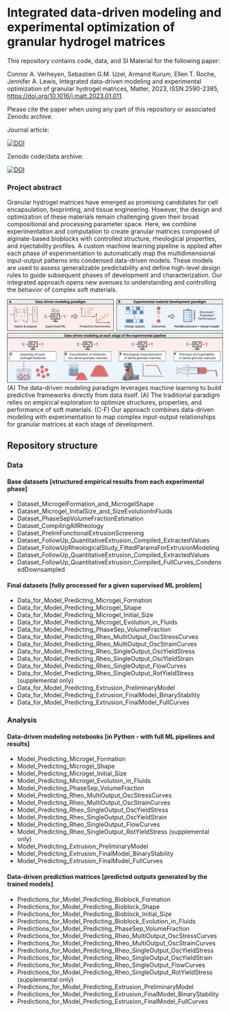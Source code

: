 
# Integrated data-driven modeling and experimental optimization of granular hydrogel matrices

This repository contains code, data, and SI Material for the following paper:

Connor A. Verheyen, Sebastien G.M. Uzel, Armand Kurum, Ellen T. Roche, Jennifer A. Lewis, Integrated data-driven modeling and experimental optimization of granular hydrogel matrices, Matter, 2023, ISSN 2590-2385, https://doi.org/10.1016/j.matt.2023.01.011.

Please cite the paper when using any part of this repository or associated Zenodo archive.

Journal article:

[![DOI](https://zenodo.org/badge/DOI/10.1016/j.matt.2023.01.011.svg)](https://doi.org/10.1016/j.matt.2023.01.011)

Zenodo code/data archive: 

[![DOI](https://zenodo.org/badge/DOI/10.5281/zenodo.7506819.svg)](https://doi.org/10.5281/zenodo.7506819)



### Project abstract

Granular hydrogel matrices have emerged as promising candidates for cell encapsulation, bioprinting, and tissue engineering. However, the design and optimization of these materials remain challenging given their broad compositional and processing parameter space. Here, we combine experimentation and computation to create granular matrices composed of alginate-based bioblocks with controlled structure, rheological properties, and injectability profiles. A custom machine learning pipeline is applied after each phase of experimentation to automatically map the multidimensional input-output patterns into condensed data-driven models. These models are used to assess generalizable predictability and define high-level design rules to guide subsequent phases of development and characterization. Our integrated approach opens new avenues to understanding and controlling the behavior of complex soft materials.

![Visual overview](/data/Fig1_v2.png)
(A) The data-driven modeling paradigm leverages machine learning to build predictive frameworks directly from data itself. (A) The traditional paradigm relies on empirical exploration to optimize structures, properties, and performance of soft materials. (C-F) Our approach combines data-driven modeling with experimentation to map complex input-output relationships for granular matrices at each stage of development.

## Repository structure

### Data

#### Base datasets \[structured empirical results from each experimental phase\]

- Dataset_MicrogelFormation_and_MicrogelShape
- Dataset_Microgel_InitialSize_and_SizeEvolutionInFluids
- Dataset_PhaseSepVolumeFractionEstimation
- Dataset_CompilingAllRheology
- Dataset_PrelimFunctionalExtrusionScreening
- Dataset_FollowUp_QuantitativeExtrusion_Compiled_ExtractedValues
- Dataset_FollowUpRheologicalStudy_FittedParamsForExtrusionModeling
- Dataset_FollowUp_QuantitativeExtrusion_Compiled_ExtractedValues
- Dataset_FollowUp_QuantitativeExtrusion_Compiled_FullCurves_CondensedDownsampled

#### Final datasets \[fully processed for a given supervised ML problem\]

- Data_for_Model_Predicting_Microgel_Formation
- Data_for_Model_Predicting_Microgel_Shape
- Data_for_Model_Predicting_Microgel_Initial_Size
- Data_for_Model_Predicting_Microgel_Evolution_in_Fluids
- Data_for_Model_Predicting_PhaseSep_VolumeFraction
- Data_for_Model_Predicting_Rheo_MultiOutput_OscStressCurves
- Data_for_Model_Predicting_Rheo_MultiOutput_OscStrainCurves
- Data_for_Model_Predicting_Rheo_SingleOutput_OscYieldStress
- Data_for_Model_Predicting_Rheo_SingleOutput_OscYieldStrain
- Data_for_Model_Predicting_Rheo_SingleOutput_FlowCurves
- Data_for_Model_Predicting_Rheo_SingleOutput_RotYieldStress (supplemental only)
- Data_for_Model_Predicting_Extrusion_PreliminaryModel
- Data_for_Model_Predicting_Extrusion_FinalModel_BinaryStability
- Data_for_Model_Predicting_Extrusion_FinalModel_FullCurves

### Analysis

#### Data-driven modeling notebooks \[in Python - with full ML pipelines and results\]

- Model_Predicting_Microgel_Formation
- Model_Predicting_Microgel_Shape
- Model_Predicting_Microgel_Initial_Size
- Model_Predicting_Microgel_Evolution_in_Fluids
- Model_Predicting_PhaseSep_VolumeFraction
- Model_Predicting_Rheo_MultiOutput_OscStressCurves
- Model_Predicting_Rheo_MultiOutput_OscStrainCurves
- Model_Predicting_Rheo_SingleOutput_OscYieldStress
- Model_Predicting_Rheo_SingleOutput_OscYieldStrain
- Model_Predicting_Rheo_SingleOutput_FlowCurves
- Model_Predicting_Rheo_SingleOutput_RotYieldStress (supplemental only)
- Model_Predicting_Extrusion_PreliminaryModel
- Model_Predicting_Extrusion_FinalModel_BinaryStability
- Model_Predicting_Extrusion_FinalModel_FullCurves

#### Data-driven prediction matrices \[predicted outputs generated by the trained models\]

- Predictions_for_Model_Predicting_Bioblock_Formation
- Predictions_for_Model_Predicting_Bioblock_Shape
- Predictions_for_Model_Predicting_Bioblock_Initial_Size
- Predictions_for_Model_Predicting_Bioblock_Evolution_in_Fluids
- Predictions_for_Model_Predicting_PhaseSep_VolumeFraction
- Predictions_for_Model_Predicting_Rheo_MultiOutput_OscStressCurves
- Predictions_for_Model_Predicting_Rheo_MultiOutput_OscStrainCurves
- Predictions_for_Model_Predicting_Rheo_SingleOutput_OscYieldStress
- Predictions_for_Model_Predicting_Rheo_SingleOutput_OscYieldStrain
- Predictions_for_Model_Predicting_Rheo_SingleOutput_FlowCurves
- Predictions_for_Model_Predicting_Rheo_SingleOutput_RotYieldStress (supplemental only)
- Predictions_for_Model_Predicting_Extrusion_PreliminaryModel
- Predictions_for_Model_Predicting_Extrusion_FinalModel_BinaryStability
- Predictions_for_Model_Predicting_Extrusion_FinalModel_FullCurves
